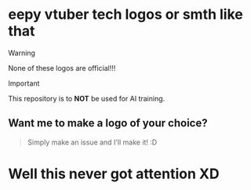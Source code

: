 # eepy vtuber tech logos or smth like that

> [!WARNING]
> None of these logos are official!!!

> [!Important]
> This repository is to **NOT** be used for AI training.

## Want me to make a logo of your choice?
> Simply make an issue and I'll make it! :D



# Well this never got attention XD